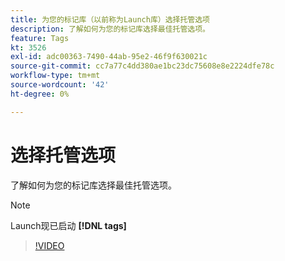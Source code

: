 ```yaml
---
title: 为您的标记库（以前称为Launch库）选择托管选项
description: 了解如何为您的标记库选择最佳托管选项。
feature: Tags
kt: 3526
exl-id: adc00363-7490-44ab-95e2-46f9f630021c
source-git-commit: cc7a77c4dd380ae1bc23dc75608e8e2224dfe78c
workflow-type: tm+mt
source-wordcount: '42'
ht-degree: 0%

---
```


# 选择托管选项

了解如何为您的标记库选择最佳托管选项。

>[!NOTE]
>
> Launch现已启动 **[!DNL tags]**

>[!VIDEO](https://video.tv.adobe.com/v/28728/?quality=12&learn=on)
